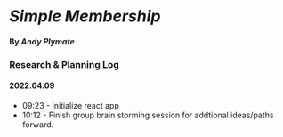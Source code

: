 # _Simple Membership_

#### By **_Andy Plymate_**

### Research & Planning Log
#### 2022.04.09
* 09:23 - Initialize react app
* 10:12 - Finish group brain storming session for addtional ideas/paths forward.
